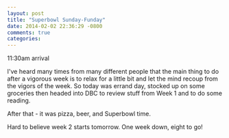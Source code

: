 ```yaml
---
layout: post
title: "Superbowl Sunday-Funday"
date: 2014-02-02 22:36:29 -0800
comments: true
categories: 
---
```


11:30am arrival

I've heard many times from many different people that the main thing to do after a vigorous week is to relax for a little bit and let the mind recoup from the vigors of the week. So today was errand day, stocked up on some groceries then headed into DBC to review stuff from Week 1 and to do some reading.

After that - it was pizza, beer, and Superbowl time.

Hard to believe week 2 starts tomorrow. One week down, eight to go!

